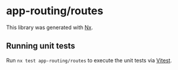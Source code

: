 # app-routing/routes

This library was generated with [Nx](https://nx.dev).

## Running unit tests

Run `nx test app-routing/routes` to execute the unit tests via [Vitest](https://vitest.dev/).
